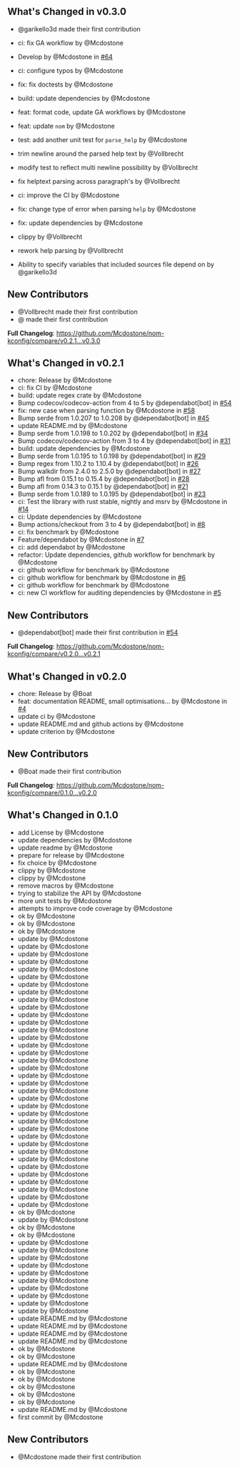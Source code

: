 ## What's Changed in v0.3.0

* @garikello3d made their first contribution

* ci: fix GA workflow by @Mcdostone
* Develop by @Mcdostone in [#64](https://github.com/Mcdostone/nom-kconfig/pull/64)
* ci: configure typos by @Mcdostone
* fix: fix doctests by @Mcdostone
* build: update dependencies by @Mcdostone
* feat: format code, update GA workflows by @Mcdostone
* feat: update `nom` by @Mcdostone
* test: add another unit test for `parse_help` by @Mcdostone
* trim newline around the parsed help text by @Vollbrecht
* modify test to reflect multi newline possibility by @Vollbrecht
* fix helptext parsing across paragraph's by @Vollbrecht
* ci: improve the CI by @Mcdostone
* fix: change type of error when parsing `help` by @Mcdostone
* fix: update dependencies by @Mcdostone
* clippy by @Vollbrecht
* rework help parsing by @Vollbrecht
* Ability to specify variables that included sources file depend on by @garikello3d

## New Contributors
* @Vollbrecht made their first contribution
* @ made their first contribution

**Full Changelog**: https://github.com/Mcdostone/nom-kconfig/compare/v0.2.1...v0.3.0

## What's Changed in v0.2.1
* chore: Release by @Mcdostone
* ci: fix CI by @Mcdostone
* build: update regex crate by @Mcdostone
* Bump codecov/codecov-action from 4 to 5 by @dependabot[bot] in [#54](https://github.com/Mcdostone/nom-kconfig/pull/54)
* fix: new case when parsing function by @Mcdostone in [#58](https://github.com/Mcdostone/nom-kconfig/pull/58)
* Bump serde from 1.0.207 to 1.0.208 by @dependabot[bot] in [#45](https://github.com/Mcdostone/nom-kconfig/pull/45)
* update README.md by @Mcdostone
* Bump serde from 1.0.198 to 1.0.202 by @dependabot[bot] in [#34](https://github.com/Mcdostone/nom-kconfig/pull/34)
* Bump codecov/codecov-action from 3 to 4 by @dependabot[bot] in [#31](https://github.com/Mcdostone/nom-kconfig/pull/31)
* build: update dependencies by @Mcdostone
* Bump serde from 1.0.195 to 1.0.198 by @dependabot[bot] in [#29](https://github.com/Mcdostone/nom-kconfig/pull/29)
* Bump regex from 1.10.2 to 1.10.4 by @dependabot[bot] in [#26](https://github.com/Mcdostone/nom-kconfig/pull/26)
* Bump walkdir from 2.4.0 to 2.5.0 by @dependabot[bot] in [#27](https://github.com/Mcdostone/nom-kconfig/pull/27)
* Bump afl from 0.15.1 to 0.15.4 by @dependabot[bot] in [#28](https://github.com/Mcdostone/nom-kconfig/pull/28)
* Bump afl from 0.14.3 to 0.15.1 by @dependabot[bot] in [#21](https://github.com/Mcdostone/nom-kconfig/pull/21)
* Bump serde from 1.0.189 to 1.0.195 by @dependabot[bot] in [#23](https://github.com/Mcdostone/nom-kconfig/pull/23)
* ci: Test the library with rust stable, nightly and msrv by @Mcdostone in [#14](https://github.com/Mcdostone/nom-kconfig/pull/14)
* ci: Update dependencies by @Mcdostone
* Bump actions/checkout from 3 to 4 by @dependabot[bot] in [#8](https://github.com/Mcdostone/nom-kconfig/pull/8)
* ci: fix benchmark by @Mcdostone
* Feature/dependabot by @Mcdostone in [#7](https://github.com/Mcdostone/nom-kconfig/pull/7)
* ci: add dependabot by @Mcdostone
* refactor: Update dependencies, github workflow for benchmark by @Mcdostone
* ci: github workflow for benchmark by @Mcdostone
* ci: github workflow for benchmark by @Mcdostone in [#6](https://github.com/Mcdostone/nom-kconfig/pull/6)
* ci: github workflow for benchmark by @Mcdostone
* ci: new CI workflow for auditing dependencies by @Mcdostone in [#5](https://github.com/Mcdostone/nom-kconfig/pull/5)

## New Contributors
* @dependabot[bot] made their first contribution in [#54](https://github.com/Mcdostone/nom-kconfig/pull/54)

**Full Changelog**: https://github.com/Mcdostone/nom-kconfig/compare/v0.2.0...v0.2.1

## What's Changed in v0.2.0
* chore: Release by @Boat
* feat: documentation README, small optimisations… by @Mcdostone in [#4](https://github.com/Mcdostone/nom-kconfig/pull/4)
* update ci by @Mcdostone
* update README.md and github actions by @Mcdostone
* update criterion by @Mcdostone

## New Contributors
* @Boat made their first contribution

**Full Changelog**: https://github.com/Mcdostone/nom-kconfig/compare/0.1.0...v0.2.0

## What's Changed in 0.1.0
* add License by @Mcdostone
* update dependencies by @Mcdostone
* update readme by @Mcdostone
* prepare for release by @Mcdostone
* fix choice by @Mcdostone
* clippy by @Mcdostone
* clippy by @Mcdostone
* remove macros by @Mcdostone
* trying to stabilize the API by @Mcdostone
* more unit tests by @Mcdostone
* attempts to improve code coverage by @Mcdostone
* ok by @Mcdostone
* ok by @Mcdostone
* ok by @Mcdostone
* update by @Mcdostone
* update by @Mcdostone
* update by @Mcdostone
* update by @Mcdostone
* update by @Mcdostone
* update by @Mcdostone
* update by @Mcdostone
* update by @Mcdostone
* update by @Mcdostone
* update by @Mcdostone
* update by @Mcdostone
* update by @Mcdostone
* update by @Mcdostone
* update by @Mcdostone
* update by @Mcdostone
* update by @Mcdostone
* update by @Mcdostone
* update by @Mcdostone
* update by @Mcdostone
* update by @Mcdostone
* update by @Mcdostone
* update by @Mcdostone
* update by @Mcdostone
* update by @Mcdostone
* update by @Mcdostone
* update by @Mcdostone
* update by @Mcdostone
* update by @Mcdostone
* update by @Mcdostone
* update by @Mcdostone
* update by @Mcdostone
* update by @Mcdostone
* update by @Mcdostone
* update by @Mcdostone
* update by @Mcdostone
* update by @Mcdostone
* ok by @Mcdostone
* update by @Mcdostone
* ok by @Mcdostone
* ok by @Mcdostone
* update by @Mcdostone
* update by @Mcdostone
* update by @Mcdostone
* update by @Mcdostone
* update by @Mcdostone
* update by @Mcdostone
* update by @Mcdostone
* update by @Mcdostone
* update by @Mcdostone
* update by @Mcdostone
* update README.md by @Mcdostone
* update README.md by @Mcdostone
* update README.md by @Mcdostone
* update README.md by @Mcdostone
* ok by @Mcdostone
* ok by @Mcdostone
* update README.md by @Mcdostone
* ok by @Mcdostone
* ok by @Mcdostone
* ok by @Mcdostone
* ok by @Mcdostone
* ok by @Mcdostone
* update README.md by @Mcdostone
* first commit by @Mcdostone

## New Contributors
* @Mcdostone made their first contribution

<!-- generated by git-cliff -->
